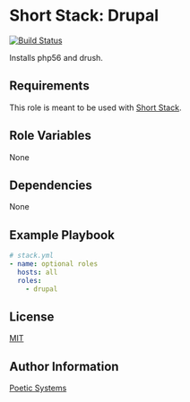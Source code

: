 Short Stack: Drupal
=========
[![Build Status](https://travis-ci.org/poetic/short-stack-drupal.svg)](https://travis-ci.org/poetic/short-stack-drupal)

Installs php56 and drush.

Requirements
------------

This role is meant to be used with [Short Stack](https://github.com/poetic/short-stack).

Role Variables
--------------

None

Dependencies
------------

None

Example Playbook
----------------

```yaml
# stack.yml
- name: optional roles
  hosts: all
  roles:
    - drupal
```

License
-------

[MIT](LICENSE)

Author Information
------------------

[Poetic Systems](http://poeticsystems.com)
